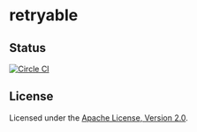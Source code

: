 retryable
=========

Status
------

[![Circle CI](https://circleci.com/gh/akihyro/retryable.svg?style=shield)](https://circleci.com/gh/akihyro/retryable)

License
-------

Licensed under the [Apache License, Version 2.0](http://www.apache.org/licenses/LICENSE-2.0).
